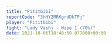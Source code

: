 ```yaml
---
title: "Pititbibi"
reportCode: "3hHY2MRKgrdDkTPj"
player: "Pititbibi"
fight: "Lady Vashj - Wipe 1 (70%)"
date: 2021-10-06T18:48:50.877000+00:00
---
```

